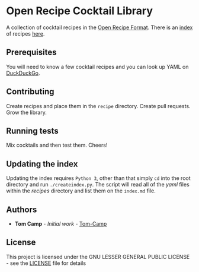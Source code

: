 # Open Recipe Cocktail Library

A collection of cocktail recipes in the [Open Recipe Format](https://open-recipe-format.readthedocs.io/en/latest/index.html). There is an [index](index.md) of recipes [here](index.md).

## Prerequisites

You will need to know a few cocktail recipes and you can look up YAML on [DuckDuckGo](https://duckduckgo.com/?q=yaml&t=h_&ia=web).

## Contributing

Create recipes and place them in the `recipe` directory. Create pull requests. Grow the library.

## Running tests

Mix cocktails and then test them. Cheers!

## Updating the index

Updating the index requires `Python 3`, other than that simply `cd` into the root directory and run `./createindex.py`. The script will read all of the _yaml_ files within the _recipes_ directory and list them on the `index.md` file.

## Authors

* **Tom Camp** - *Initial work* - [Tom-Camp](https://github.com/Tom-Camp)

## License

This project is licensed under the GNU LESSER GENERAL PUBLIC LICENSE - see the [LICENSE](LICENSE) file for details
